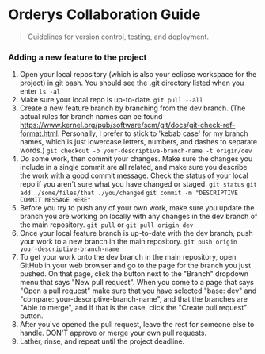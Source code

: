 # Orderys Collaboration Guide
> Guidelines for version control, testing, and deployment.

### Adding a new feature to the project
1. Open your local repository (which is also your eclipse workspace for the project) in git bash. You should see the .git directory listed when you enter
`ls -al`
2. Make sure your local repo is up-to-date.
`git pull --all`
3. Create a new feature branch by branching from the dev branch. (The actual rules for branch names can be found https://www.kernel.org/pub/software/scm/git/docs/git-check-ref-format.html. Personally, I prefer to stick to 'kebab case' for my branch names, which is just lowercase letters, numbers, and dashes to separate words.)
`git checkout -b your-descriptive-branch-name -t origin/dev`
4. Do some work, then commit your changes. Make sure the changes you include in a single commit are all related, and make sure you describe the work with a good commit message. Check the status of your local repo if you aren't sure what you have changed or staged.
`git status`
`git add ./some/files/that ./you/changed`
`git commit -m "DESCRIPTIVE COMMIT MESSAGE HERE"`
5. Before you try to push any of your own work, make sure you update the branch you are working on locally with any changes in the dev branch of the main repository.
`git pull`
or
`git pull origin dev`
6. Once your local feature branch is up-to-date with the dev branch, push your work to a new branch in the main repository.
`git push origin your-descriptive-branch-name`
7. To get your work onto the dev branch in the main repository, open GitHub in your web browser and go to the page for the branch you just pushed. On that page, click the button next to the "Branch" dropdown menu that says "New pull request". When you come to a page that says "Open a pull request" make sure that you have selected "base: dev" and "compare: your-descriptive-branch-name", and that the branches are "Able to merge", and if that is the case, click the "Create pull request" button.
8. After you've opened the pull request, leave the rest for someone else to handle. DON'T approve or merge your own pull requests.
9. Lather, rinse, and repeat until the project deadline.